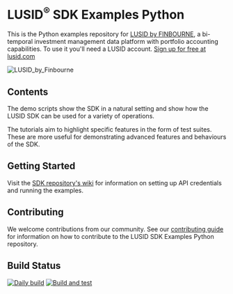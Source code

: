 # LUSID<sup>®</sup> SDK Examples Python

This is the Python examples repository for [LUSID by FINBOURNE](https://www.finbourne.com/lusid-technology), a bi-temporal investment management data platform with portfolio accounting capabilities. To use it you'll need a LUSID account. [Sign up for free at lusid.com](https://www.lusid.com/app/signup)

![LUSID_by_Finbourne](https://content.finbourne.com/LUSID_repo.png)

## Contents

The demo scripts show the SDK in a natural setting and show how the LUSID SDK can be used for a variety of operations.

The tutorials aim to highlight specific features in the form of test suites. These are more useful for demonstrating advanced features and behaviours of the SDK.

## Getting Started

Visit the [SDK repository's wiki](https://github.com/finbourne/lusid-sdk-python-preview/wiki) for information on setting up API credentials and running the examples.

## Contributing

We welcome contributions from our community. See our [contributing guide](docs/CONTRIBUTING.md) for information on how to contribute to the LUSID SDK Examples Python repository.

## Build Status
[![Daily build](https://github.com/finbourne/lusid-sdk-examples-python/actions/workflows/cron.yaml/badge.svg)](https://github.com/finbourne/lusid-sdk-examples-python/actions/workflows/cron.yaml)
[![Build and test](https://github.com/finbourne/lusid-sdk-examples-python/actions/workflows/build-and-test.yaml/badge.svg)](https://github.com/finbourne/lusid-sdk-examples-python/actions/workflows/build-and-test.yaml)